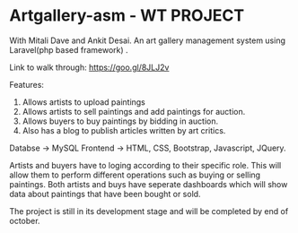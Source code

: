 # Artgallery-asm - WT PROJECT 
With Mitali Dave and Ankit Desai. 
An art gallery management system using Laravel(php based framework) .


Link to walk through: https://goo.gl/8JLJ2v


Features:
1. Allows artists to upload paintings
2. Allows artists to sell paintings and add paintings for auction.
3. Allows buyers to buy paintings by bidding in auction.
4. Also has a blog to publish articles written by art critics.

Databse -> MySQL
Frontend -> HTML, CSS, Bootstrap, Javascript, JQuery.  

Artists and buyers have to loging according to their specific role. This will allow them to perform different operations such as buying or selling paintings. Both artists and buys have seperate dashboards which will show data about paintings that have been bought or sold. 

The project is still in its development stage and will be completed by end of october.  

